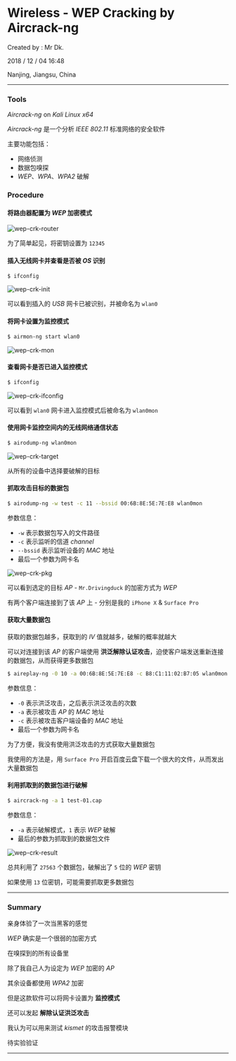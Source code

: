 # Wireless - WEP Cracking by Aircrack-ng

Created by : Mr Dk.

2018 / 12 / 04 16:48

Nanjing, Jiangsu, China

---

### Tools

_Aircrack-ng_ on _Kali Linux x64_

_Aircrack-ng_ 是一个分析 _IEEE 802.11_ 标准网络的安全软件

主要功能包括：

* 网络侦测
* 数据包嗅探
* _WEP_、_WPA_、_WPA2_ 破解

### Procedure

#### 将路由器配置为 _WEP_ 加密模式

![wep-crk-router](../img/wep-crk-router.png)

为了简单起见，将密钥设置为 `12345`

#### 插入无线网卡并查看是否被 _OS_ 识别

```bash
$ ifconfig
```

![wep-crk-init](../img/wep-crk-init.png)

可以看到插入的 _USB_ 网卡已被识别，并被命名为 `wlan0`

#### 将网卡设置为监控模式

```bash
$ airmon-ng start wlan0
```

![wep-crk-mon](../img/wep-crk-mon.png)

#### 查看网卡是否已进入监控模式

```bash
$ ifconfig
```

![wep-crk-ifconfig](../img/wep-crk-ifconfig.png)

可以看到 `wlan0` 网卡进入监控模式后被命名为 `wlan0mon`

#### 使用网卡监控空间内的无线网络通信状态

```bash
$ airodump-ng wlan0mon
```

![wep-crk-target](../img/wep-crk-target.png)

从所有的设备中选择要破解的目标

#### 抓取攻击目标的数据包

```bash
$ airodump-ng -w test -c 11 --bssid 00:6B:8E:5E:7E:E8 wlan0mon
```

参数信息：

* `-w` 表示数据包写入的文件路径
* `-c` 表示监听的信道 _channel_
* `--bssid` 表示监听设备的 _MAC_ 地址
* 最后一个参数为网卡名

![wep-crk-pkg](../img/wep-crk-pkg.png)

可以看到选定的目标 _AP_ - `Mr.Drivingduck` 的加密方式为 _WEP_

有两个客户端连接到了该 _AP_ 上 - 分别是我的 `iPhone X` & `Surface Pro`

#### 获取大量数据包

获取的数据包越多，获取到的 _IV_ 值就越多，破解的概率就越大

可以对连接到该 _AP_ 的客户端使用 __洪泛解除认证攻击__，迫使客户端发送重新连接的数据包，从而获得更多数据包

```bash
$ aireplay-ng -0 10 -a 00:6B:8E:5E:7E:E8 -c B8:C1:11:02:B7:05 wlan0mon
```

参数信息：

* `-0` 表示洪泛攻击，之后表示洪泛攻击的次数
* `-a` 表示被攻击 _AP_ 的 _MAC_ 地址
* `-c` 表示被攻击客户端设备的 _MAC_ 地址
* 最后一个参数为网卡名

为了方便，我没有使用洪泛攻击的方式获取大量数据包

我使用的方法是，用 `Surface Pro` 开启百度云盘下载一个很大的文件，从而发出大量数据包

#### 利用抓取到的数据包进行破解

```bash
$ aircrack-ng -a 1 test-01.cap
```

参数信息：

* `-a` 表示破解模式，`1` 表示 _WEP_ 破解
* 最后的参数为抓取到的数据包文件

![wep-crk-result](../img/wep-crk-result.png)

总共利用了 `27563` 个数据包，破解出了 `5` 位的 _WEP_ 密钥

如果使用 `13` 位密钥，可能需要抓取更多数据包

---

### Summary

亲身体验了一次当黑客的感觉

_WEP_ 确实是一个很弱的加密方式

在嗅探到的所有设备里

除了我自己人为设定为 _WEP_ 加密的 _AP_

其余设备都使用 _WPA2_ 加密

但是这款软件可以将网卡设置为 __监控模式__

还可以发起 __解除认证洪泛攻击__

我认为可以用来测试 _kismet_ 的攻击报警模块

待实验验证

---

